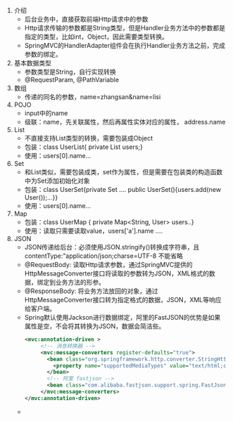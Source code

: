 1. 介绍
    - 后台业务中，直接获取前端Http请求中的参数
    - Http请求传输的参数都是String类型，但是Handler业务方法中的参数都是指定的类型，比如int，Object，因此需要类型转换。
    - SpringMVC的HandlerAdapter组件会在执行Handler业务方法之前，完成参数的绑定。
2. 基本数据类型
    - 参数类型是String，自行实现转换
    - @RequestParam, @PathVariable
3. 数组
    - 传递的同名的参数，name=zhangsan&name=lisi
 4. POJO
    - input中的name
    - 级联：name，先关联属性，然后再属性实体对应的属性， address.name
 5. List
    - 不直接支持List类型的转换，需要包装成Object
    - 包装：class UserList{ private List<User> users;} 
    - 使用：users[0].name...
 6. Set
    - 和List类似，需要包装成类，set作为属性，但是需要在包装类的构造函数中为Set添加初始化对象
    - 包装：class UserSet{private Set<User> .... public UserSet(){users.add(new User());...}}
    - 使用：users[0].name...
 7. Map
    - 包装：class UserMap { private Map<String, User> users..}
    - 使用：读取只需要读取value，users['a'].name ....
 8. JSON
    - JSON传递给后台：必须使用JSON.stringify()转换成字符串，且contentType:"application/json;charse=UTF-8 不能省略
    - @RequestBody: 读取Http请求参数，通过SpringMVC提供的HttpMessageConverter接口将读取的参数转为JSON，XML格式的数据，绑定到业务方法的形参。
    - @ResponseBody: 将业务方法放回的对象，通过HttpMessageConverter接口转为指定格式的数据，JSON，XML等响应给客户端。
    - Spring默认使用Jackson进行数据绑定，阿里的FastJSON的优势是如果属性是空，不会将其转换为JSON，数据会简洁些。
        ```xml
        <mvc:annotation-driven >
             <!-- 消息转换器 -->
             <mvc:message-converters register-defaults="true">
               <bean class="org.springframework.http.converter.StringHttpMessageConverter">
                 <property name="supportedMediaTypes" value="text/html;charset=UTF-8"/>
               </bean>
               <!-- 阿里 fastjson -->
               <bean class="com.alibaba.fastjson.support.spring.FastJsonHttpMessageConverter4"/>
             </mvc:message-converters>
        </mvc:annotation-driven>
        ```
    - 
    
